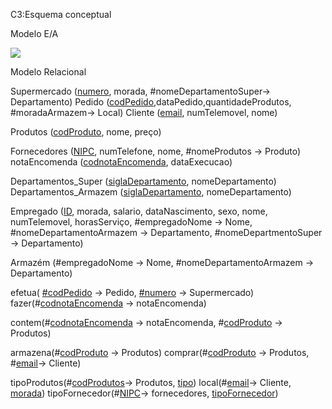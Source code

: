 ﻿C3:Esquema conceptual 

Modelo E/A 

![](https://i.ibb.co/GMm8N8r/EA-M2.png)

Modelo Relacional 

Supermercado  (<ins>numero</ins>,  morada, #nomeDepartamentoSuper→  Departamento) Pedido (<ins>codPedido</ins>,dataPedido,quantidadeProdutos,  #moradaArmazem→  Local) Cliente (<ins>email</ins>,  numTelemovel,  nome)

Produtos  (<ins>codProduto</ins>,  nome, preço)

Fornecedores (<ins>NIPC</ins>,  numTelefone,  nome, #nomeProdutos  → Produto) notaEncomenda  (<ins>codnotaEncomenda</ins>,  dataExecucao)

Departamentos\_Super  (<ins>siglaDepartamento</ins>,  nomeDepartamento) Departamentos\_Armazem  (<ins>siglaDepartamento</ins>,  nomeDepartamento)

Empregado  (<ins>ID</ins>,  morada, salario, dataNascimento, sexo, nome, numTelemovel, horasServiço, #empregadoNome  → Nome, #nomeDepartamentoArmazem  → Departamento, #nomeDepartmentoSuper  → Departamento)

Armazém (#empregadoNome  → Nome, #nomeDepartamentoArmazem  → Departamento)

efetua( <ins>#codPedido</ins>  →  Pedido, <ins>#numero</ins>  →  Supermercado) fazer(#<ins>codnotaEncomenda</ins>  →  notaEncomenda)

contem(#<ins>codnotaEncomenda</ins>  → notaEncomenda, #<ins>codProduto</ins>  → Produtos) 

armazena(#<ins>codProduto</ins>  →  Produtos) comprar(#<ins>codProduto</ins>  →  Produtos, #<ins>email</ins>→  Cliente) 

tipoProdutos(#<ins>codProdutos</ins>→  Produtos, <ins>tipo</ins>) local(#<ins>email</ins>→  Cliente, <ins>morada</ins>) tipoFornecedor(#<ins>NIPC</ins>→  fornecedores, <ins>tipoFornecedor</ins>)
